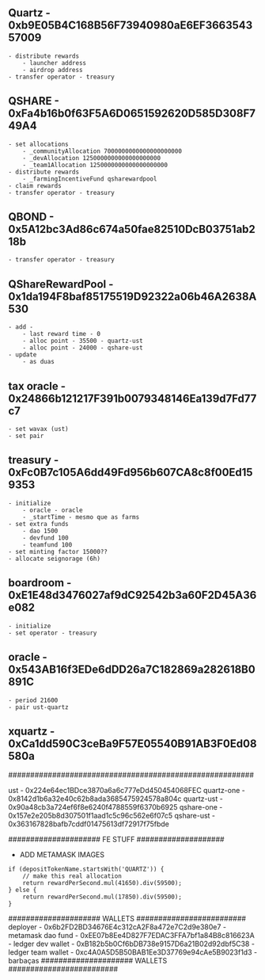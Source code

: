 ## Quartz - 0xb9E05B4C168B56F73940980aE6EF366354357009

    - distribute rewards
        - launcher address
        - airdrop address
    - transfer operator - treasury

## QSHARE - 0xFa4b16b0f63F5A6D0651592620D585D308F749A4

    - set allocations
        - _communityAllocation 7000000000000000000000
        - _devAllocation 1250000000000000000000
        - _team1Allocation 1250000000000000000000
    - distribute rewards
        - _farmingIncentiveFund qsharewardpool
    - claim rewards
    - transfer operator - treasury

## QBOND - 0x5A12bc3Ad86c674a50fae82510DcB03751ab218b

    - transfer operator - treasury

## QShareRewardPool - 0x1da194F8baf85175519D92322a06b46A2638A530

    - add -
        - last reward time - 0
        - alloc point - 35500 - quartz-ust
        - alloc point - 24000 - qshare-ust
    - update
        - as duas

## tax oracle - 0x24866b121217F391b0079348146Ea139d7Fd77c7

    - set wavax (ust)
    - set pair

## treasury - 0xFc0B7c105A6dd49Fd956b607CA8c8f00Ed159353

    - initialize
        - oracle - oracle
        - _startTime - mesmo que as farms
    - set extra funds
        - dao 1500
        - devfund 100
        - teamfund 100
    - set minting factor 15000??
    - allocate seignorage (6h)

## boardroom - 0xE1E48d3476027af9dC92542b3a60F2D45A36e082

    - initialize
    - set operator - treasury

## oracle - 0x543AB16f3EDe6dDD26a7C182869a282618B0891C

    - period 21600
    - pair ust-quartz

## xquartz - 0xCa1dd590C3ceBa9F57E05540B91AB3F0Ed08580a

########################################################

ust - 0x224e64ec1BDce3870a6a6c777eDd450454068FEC
quartz-one - 0x8142d1b6a32e40c62b8ada3685475924578a804c
quartz-ust - 0x90a48cb3a724ef6f8e6240f4788559f6370b6925
qshare-one - 0x157e2e205b8d307501f1aad1c5c96c562e6f07c5
qshare-ust - 0x363167828bafb7cddf01475613df72917f75fbde

##################### FE STUFF ####################

- ADD METAMASK IMAGES

```
if (depositTokenName.startsWith('QUARTZ')) {
    // make this real allocation
    return rewardPerSecond.mul(41650).div(59500);
} else {
    return rewardPerSecond.mul(17850).div(59500);
}
```

##################### WALLETS #########################
deployer - 0x6b2FD2BD34676E4c312cA2F8a472e7C2d9e380e7 - metamask
dao fund - 0xEE07b8Ee4D827F7EDAC3FFA7bf1a84B8c816623A - ledger
dev wallet - 0xB182b5b0Cf6bDB738e9157D6a21B02d92dbf5C38 - ledger
team wallet - 0xc4A0A5D5B50BAB1Ee3D37769e94cAe5B9023f1d3 - barbaças
##################### WALLETS #########################
